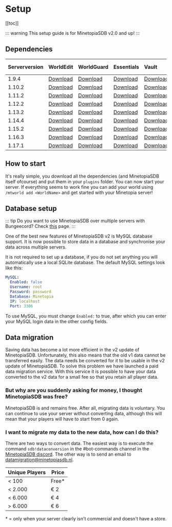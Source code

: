 # Setup

[[toc]]

::: warning
This setup guide is for MinetopiaSDB v2.0 and up!
:::

## Dependencies

| Serverversion    | WorldEdit | WorldGuard | Essentials | Vault | Citizens (optional) |
| :--------------- | :---------------- | :---------------- | :---------------- | :---------------- | :---------------- |
| 1.9.4 | [Download](https://dev.bukkit.org/projects/worldedit/files/2460562/download) | [Download](https://dev.bukkit.org/projects/worldguard/files/956770/download) | [Download](https://www.spigotmc.org/resources/essentialsx.9089/download?version=286847) | [Download](https://dev.bukkit.org/projects/vault/files/2704903/download) | [Download](https://ci.citizensnpcs.co/job/citizens2/1371/) |
| 1.10.2 | [Download](https://dev.bukkit.org/projects/worldedit/files/2460562/download) | [Download](https://dev.bukkit.org/projects/worldguard/files/956770/download) | [Download](https://www.spigotmc.org/resources/essentialsx.9089/download?version=286847) | [Download](https://dev.bukkit.org/projects/vault/files/2704903/download) | [Download](https://ci.citizensnpcs.co/job/Citizens2/1552/) |
| 1.11.2 | [Download](https://dev.bukkit.org/projects/worldedit/files/2460562/download) | [Download](https://dev.bukkit.org/projects/worldguard/files/956770/download) | [Download](https://www.spigotmc.org/resources/essentialsx.9089/download?version=286847) | [Download](https://dev.bukkit.org/projects/vault/files/2704903/download) | [Download](https://ci.citizensnpcs.co/job/Citizens2/1552/) |
| 1.12.2 | [Download](https://dev.bukkit.org/projects/worldedit/files/2460562/download) | [Download](https://dev.bukkit.org/projects/worldguard/files/956770/download) | [Download](https://www.spigotmc.org/resources/essentialsx.9089/download?version=286847) | [Download](https://dev.bukkit.org/projects/vault/files/2704903/download) | [Download](https://ci.citizensnpcs.co/job/citizens2/1552/) |
| 1.13.2 | [Download](https://dev.bukkit.org/projects/worldedit/files/2760373/download) | [Download](https://dev.bukkit.org/projects/worldguard/files/956770/download) | [Download](https://www.spigotmc.org/resources/essentialsx.9089/download?version=286847) | [Download](https://dev.bukkit.org/projects/vault/files/2704903/download) | [Download](https://ci.citizensnpcs.co/job/citizens2/1687/) |
| 1.14.4 | [Download](https://dev.bukkit.org/projects/worldedit/files/2760373/download) | [Download](https://dev.bukkit.org/projects/worldguard/files/956770/download) | [Download](https://www.spigotmc.org/resources/essentialsx.9089/download?version=286847) | [Download](https://dev.bukkit.org/projects/vault/files/2704903/download) | [Download](https://ci.citizensnpcs.co/job/citizens2/1752/) |
| 1.15.2 | [Download](https://dev.bukkit.org/projects/worldedit/files/3059623/download) | [Download](https://dev.bukkit.org/projects/worldguard/files/2989116/download) | [Download](https://www.spigotmc.org/resources/essentialsx.9089/download?version=352833) | [Download](https://dev.bukkit.org/projects/vault/files/3007470/download) | [Download](https://ci.citizensnpcs.co/job/citizens2/2117/) |
| 1.16.3 | [Download](https://dev.bukkit.org/projects/worldedit/files/3283695/download) | [Download](https://dev.bukkit.org/projects/worldguard/files/3066271/download) | [Download](https://www.spigotmc.org/resources/essentialsx.9089/download?version=352833) | [Download](https://dev.bukkit.org/projects/vault/files/3007470/download) | [Download](https://ci.citizensnpcs.co/job/citizens2/2117/) |
| 1.17.1 | [Download](https://dev.bukkit.org/projects/worldedit/files/3379705/download) | [Download](https://dev.bukkit.org/projects/worldguard/files/3380093/download) | [Download](https://www.spigotmc.org/resources/essentialsx.9089/download?version=367353) | [Download](https://www.spigotmc.org/resources/vault.34315/download?version=344916) | [Download](https://ci.citizensnpcs.co/job/citizens2/2349/) |


## How to start

It's really simple, you download all the dependencies (and MinetopiaSDB itself ofcourse) and put them in your `plugins` folder. You can now start your server. If everything seems to work fine you can add your world using `/mtworld add <WorldName>` and get started with your Minetopia server!

## Database setup

::: tip
Do you want to use MinetopiaSDB over multiple servers with Bungeecord? Check [this](./bungeecord.md) page.
:::


One of the best new features of MinetopiaSDB v2 is MySQL database support. It is now possible to store data in a database and synchronise your data across multiple servers.

It is not required to set up a database, if you do not set anything you will automatically use a local SQLite database. The default MySQL settings look like this:
```yml
MySQL:
  Enabled: false
  Username: root
  Password: password
  Database: Minetopia
  IP: localhost
  Port: 3306
```
To use MySQL, you must change `` Enabled: `` to true, after which you can enter your MySQL login data in the other config fields.

## Data migration

Saving data has become a lot more efficient in the v2 update of MinetopiaSDB. Unfortunately, this also means that the old v1 data cannot be transferred easily. The data needs be converted for it to be usable in the v2 update of MinetopiaSDB. To solve this problem we have launched a paid data migration service. With this service it is possible to have your data converted to the v2 data for a small fee so that you retain all player data.

### But why are you suddenly asking for money, I thought MinetopiaSDB was free?
MinetopiaSDB is and remains free. After all, migrating data is voluntary. You can continue to use your server without converting data, although this will mean that your players will have to start from 0 again.

### I want to migrate my data to the new data, how can I do this?
There are two ways to convert data. The easiest way is to execute the command ``sdb!dataconversion`` in the #bot-commands channel in the [MinetopiaSDB discord](https://minetopiasdb.nl/discord). The other way is to send an email to [datamigration@minetopiasdb.nl](mailto:datamigration@minetopiasdb.nl).

| Unique Players  | Price |
| --------------- | ----- |
| < 100           | Free* |
| < 2.000         | € 2   |
| < 6.000         | € 4   |
| > 6.000         | € 6   |

\* = only when your server clearly isn't commercial and doesn't have a store.
